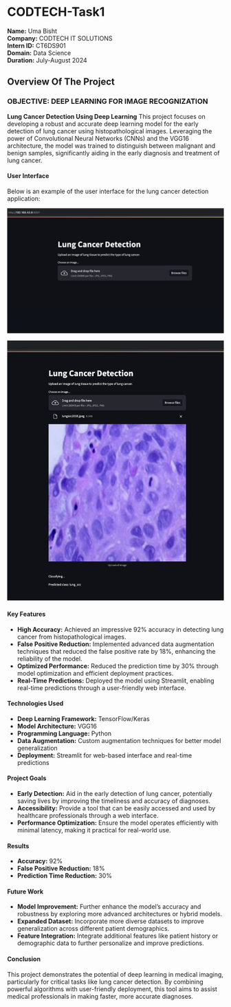 # **CODTECH-Task1**

**Name:** Uma Bisht  
**Company:** CODTECH IT SOLUTIONS  
**Intern ID:** CT6DS901  
**Domain:** Data Science  
**Duration:** July-August 2024  

## **Overview Of The Project**

### **OBJECTIVE: DEEP LEARNING FOR IMAGE RECOGNIZATION** 
**Lung Cancer Detection Using Deep Learning**
This project focuses on developing a robust and accurate deep learning model for the early detection of lung cancer using histopathological images. Leveraging the power of Convolutional Neural Networks (CNNs) and the VGG16 architecture, the model was trained to distinguish between malignant and benign samples, significantly aiding in the early diagnosis and treatment of lung cancer.

#### **User Interface**
Below is an example of the user interface for the lung cancer detection application:

![UI Screenshot 1](https://raw.githubusercontent.com/umabisht1324/CODTECH-Task1/main/img1.png)

![UI Screenshot 2](https://raw.githubusercontent.com/umabisht1324/CODTECH-Task1/main/img2.png)


#### **Key Features**
- **High Accuracy:** Achieved an impressive 92% accuracy in detecting lung cancer from histopathological images.
- **False Positive Reduction:** Implemented advanced data augmentation techniques that reduced the false positive rate by 18%, enhancing the reliability of the model.
- **Optimized Performance:** Reduced the prediction time by 30% through model optimization and efficient deployment practices.
- **Real-Time Predictions:** Deployed the model using Streamlit, enabling real-time predictions through a user-friendly web interface.

#### **Technologies Used**
- **Deep Learning Framework:** TensorFlow/Keras
- **Model Architecture:** VGG16
- **Programming Language:** Python
- **Data Augmentation:** Custom augmentation techniques for better model generalization
- **Deployment:** Streamlit for web-based interface and real-time predictions

#### **Project Goals**
- **Early Detection:** Aid in the early detection of lung cancer, potentially saving lives by improving the timeliness and accuracy of diagnoses.
- **Accessibility:** Provide a tool that can be easily accessed and used by healthcare professionals through a web interface.
- **Performance Optimization:** Ensure the model operates efficiently with minimal latency, making it practical for real-world use.

#### **Results**
- **Accuracy:** 92%
- **False Positive Reduction:** 18%
- **Prediction Time Reduction:** 30%

#### **Future Work**
- **Model Improvement:** Further enhance the model’s accuracy and robustness by exploring more advanced architectures or hybrid models.
- **Expanded Dataset:** Incorporate more diverse datasets to improve generalization across different patient demographics.
- **Feature Integration:** Integrate additional features like patient history or demographic data to further personalize and improve predictions.

#### **Conclusion**
This project demonstrates the potential of deep learning in medical imaging, particularly for critical tasks like lung cancer detection. By combining powerful algorithms with user-friendly deployment, this tool aims to assist medical professionals in making faster, more accurate diagnoses.
